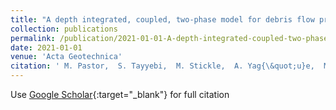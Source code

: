 ```yaml
---
title: "A depth integrated, coupled, two-phase model for debris flow propagation"
collection: publications
permalink: /publication/2021-01-01-A-depth-integrated-coupled-two-phase-model-for-debris-flow-propagation
date: 2021-01-01
venue: 'Acta Geotechnica'
citation: ' M. Pastor,  S. Tayyebi,  M. Stickle,  A. Yag{\&quot;u}e,  M. Molinos,  P. Navas,  D. Manzanal, &quot;A depth integrated, coupled, two-phase model for debris flow propagation.&quot; Acta Geotechnica, 2021.'
---
```

Use [Google Scholar](https://scholar.google.com/scholar?q=A+depth+integrated,+coupled,+two+phase+model+for+debris+flow+propagation){:target="_blank"} for full citation